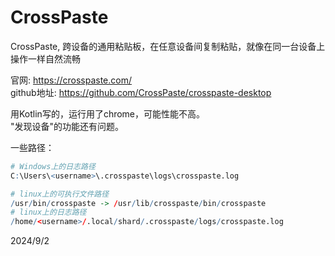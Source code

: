 # CrossPaste

CrossPaste, 跨设备的通用粘贴板，在任意设备间复制粘贴，就像在同一台设备上操作一样自然流畅  

官网: https://crosspaste.com/  
github地址: https://github.com/CrossPaste/crosspaste-desktop  

用Kotlin写的，运行用了chrome，可能性能不高。  
"发现设备"的功能还有问题。  

一些路径：  
```r
# Windows上的日志路径
C:\Users\<username>\.crosspaste\logs\crosspaste.log  

# linux上的可执行文件路径
/usr/bin/crosspaste -> /usr/lib/crosspaste/bin/crosspaste
# linux上的日志路径
/home/<username>/.local/shard/.crosspaste/logs/crosspaste.log  
```


2024/9/2  
